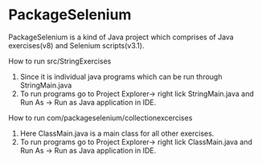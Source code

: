 # PackageSelenium


PackageSelenium is a kind of Java project which comprises of Java exercises(v8) and Selenium scripts(v3.1).

How to run src/StringExercises

1. Since it is individual java programs which can be run through StringMain.java
2. To run programs go to Project Explorer-> right lick StringMain.java and Run As -> Run as Java application in IDE.

How to run com/packageselenium/collectionexcercises

1. Here ClassMain.java is a main class for all other exercises.
2. To run programs go to Project Explorer-> right lick ClassMain.java and Run As -> Run as Java application in IDE.
